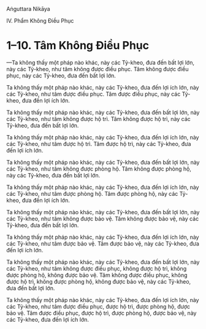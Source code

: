 Aṅguttara Nikāya

IV. Phẩm Không Ðiều Phục

# 1–10. Tâm Không Ðiều Phục

—Ta không thấy một pháp nào khác, này các Tỷ-kheo, đưa đến bất lợi lớn, này các Tỷ-kheo, như tâm không được điều phục. Tâm không được điều phục, này các Tỷ-kheo, đưa đến bất lợi lớn.

Ta không thấy một pháp nào khác, này các Tỷ-kheo, đưa đến lợi ích lớn, này các Tỷ-kheo, như tâm được điều phục. Tâm được điều phục, này các Tỷ-kheo, đưa đến lợi ích lớn.

Ta không thấy một pháp nào khác, này các Tỷ-kheo, đưa đến bất lợi lớn, này các Tỷ-kheo, như tâm không được hộ trì. Tâm không được hộ trì, này các Tỷ-kheo, đưa đến bất lợi lớn.

Ta không thấy một pháp nào khác, này các Tỷ-kheo, đưa đến lợi ích lớn, này các Tỷ-kheo, như tâm được hộ trì. Tâm được hộ trì, này các Tỷ-kheo, đưa đến lợi ích lớn.

Ta không thấy một pháp nào khác, này các Tỷ-kheo, đưa đến bất lợi lớn, này các Tỷ-kheo, như tâm không được phòng hộ. Tâm không được phòng hộ, này các Tỷ-kheo, đưa đến bất lợi lớn.

Ta không thấy một pháp nào khác, này các Tỷ-kheo, đưa đến lợi ích lớn, này các Tỷ-kheo, như tâm được phòng hộ. Tâm được phòng hộ, này các Tỷ-kheo, đưa đến lợi ích lớn.

Ta không thấy một pháp nào khác, này các Tỷ-kheo, đưa đến bất lợi lớn, này các Tỷ-kheo, như tâm không được bảo vệ. Tâm không được bảo vệ, này các Tỷ-kheo, đưa đến bất lợi lớn.

Ta không thấy một pháp nào khác, này các Tỷ-kheo, đưa đến lợi ích lớn, này các Tỷ-kheo, như tâm được bảo vệ. Tâm được bảo vệ, này các Tỷ-kheo, đưa đến lợi ích lớn.

Ta không thấy một pháp nào khác, này các Tỷ-kheo, đưa đến bất lợi lớn, này các Tỷ-kheo, như tâm không được điều phục, không được hộ trì, không được phòng hộ, không được bảo vệ. Tâm không được điều phục, không được hộ trì, không được phòng hộ, không được bảo vệ, này các Tỷ-kheo, đưa đến bất lợi lớn.

Ta không thấy một pháp nào khác, này các Tỷ-kheo, đưa đến lợi ích lớn, này các Tỷ-kheo, như tâm được điều phục, được hộ trì, được phòng hộ, được bảo vệ. Tâm được điều phục, được hộ trì, được phòng hộ, được bảo vệ, này các Tỷ-kheo, đưa đến lợi ích lớn.

